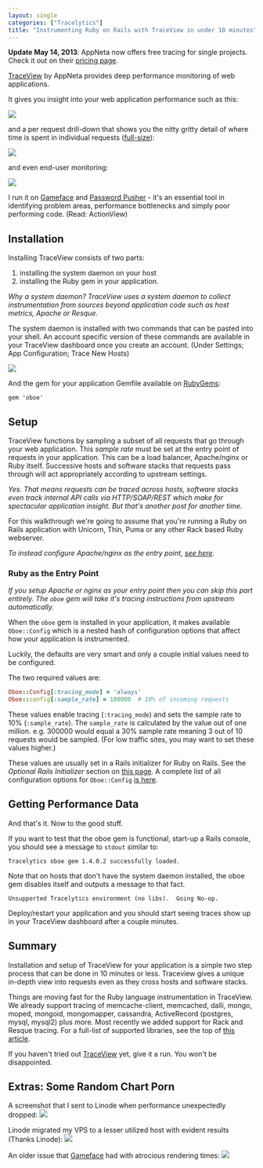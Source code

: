 ```yaml
---
layout: single
categories: ["Tracelytics"]
title: "Instrumenting Ruby on Rails with TraceView in under 10 minutes"
---
```


**Update May 14, 2013**: AppNeta now offers free tracing for single projects.  Check it out on their [pricing page](http://www.appneta.com/application-performance-management/pricing/).

[TraceView](http://www.appneta.com/products/traceview/) by AppNeta provides deep performance monitoring of web applications.

It gives you insight into your web application performance such as this:

![](/assets/images/posts/tracelytics-layer-overview.png)

and a per request drill-down that shows you the nitty gritty detail of where time is spent in individual requests ([full-size](/assets/images/posts/Trace+details-+-+Tracelytics+2013-04-16+17-33-07.png)):

![](/assets/images/posts/Trace+details-+-+Tracelytics+2013-04-16+17-33-07.png)

and even end-user monitoring:

![](/assets/images/posts/tracelytics-end-user-overview.png)

I run it on [Gameface](http://gameface.in) and [Password Pusher](http://pwpush.com) - it's an essential tool in identifying problem areas, performance bottlenecks and simply poor performing code. (Read: ActionView)

## Installation

Installing TraceView consists of two parts: 

1. installing the system daemon on your host 
2. installing the Ruby gem in your application.

_Why a system daemon?  TraceView uses a system daemon to collect instrumentation from sources beyond application code such as host metrics, Apache or Resque._

The system daemon is installed with two commands that can be pasted into your shell.  An account specific version of these commands are available in your TraceView dashboard once you create an account. (Under Settings; App Configuration; Trace New Hosts)

![](/assets/images/posts/tracelytics-install.png)

And the gem for your application Gemfile available on [RubyGems](https://rubygems.org/gems/oboe):

    gem 'oboe'

## Setup

TraceView functions by sampling a subset of all requests that go through your web application.  This _sample rate_ must be set at the entry point of  requests in your application.  This can be a load balancer, Apache/nginx or Ruby itself.  Successive hosts and software stacks that requests pass through will act appropriately according to upstream settings.

_Yes.  That means requests can be traced across hosts, software stacks even track internal API calls via HTTP/SOAP/REST which make for spectacular application insight.  But that's another post for another time._

For this walkthrough we're going to assume that you're running a Ruby on Rails application with Unicorn, Thin, Puma or any other Rack based Ruby webserver.  

_To instead configure Apache/nginx as the entry point, [see here](http://support.tracelytics.com/kb/how-to/configuring-sampling)._

### Ruby as the Entry Point

_If you setup Apache or nginx as your entry point then you can skip this part entirely.  The `oboe` gem will take it's tracing instructions from upstream automatically._

When the `oboe` gem is installed in your application, it makes available `Oboe::Config` which is a nested hash of configuration options that affect how your application is instrumented.

Luckily, the defaults are very smart and only a couple initial values need to be configured.

The two required values are:

```ruby
Oboe::Config[:tracing_mode] = 'always'
Oboe::config[:sample_rate] = 100000  # 10% of incoming requests
```


These values enable tracing (`:tracing_mode`) and sets the sample rate to 10% (`:sample_rate`).  The `sample_rate` is calculated by the value out of one million.  e.g. 300000 would equal a 30% sample rate meaning 3 out of 10 requests would be sampled.  (For low traffic sites, you may want to set these values higher.)

These values are usually set in a Rails initializer for Ruby on Rails.  See the *Optional Rails Initializer* section on [this page](http://support.tracelytics.com/kb/ruby/configuring-the-ruby-instrumentation).  A complete list of all configuration options for `Oboe::Config` [is here](http://support.tracelytics.com/kb/ruby/configuring-the-ruby-instrumentation).

## Getting Performance Data

And that's it.  Now to the good stuff.  

If you want to test that the oboe gem is functional, start-up a Rails console, you should see a message to `stdout` similar to:

    Tracelytics oboe gem 1.4.0.2 successfully loaded.

Note that on hosts that don't have the system daemon installed, the oboe gem disables itself and outputs a message to that fact.

    Unsupported Tracelytics environment (no libs).  Going No-op.

Deploy/restart your application and you should start seeing traces show up in your TraceView dashboard after a couple minutes.

## Summary

Installation and setup of TraceView for your application is a simple two step process that can be done in 10 minutes or less.  Traceview gives a unique in-depth view into requests even as they cross hosts and software stacks.

Things are moving fast for the Ruby language instrumentation in TraceView.  We already support tracing of memcache-client, memcached, dalli, mongo, moped, mongoid, mongomapper, cassandra, ActiveRecord (postgres, mysql, mysql2) plus more.  Most recently we added support for Rack and Resque tracing.  For a full-list of supported libraries, see the top of [this article](http://support.tracelytics.com/kb/ruby/instrumenting-ruby-apps).

If you haven't tried out [TraceView](http://appneta.com/application-performance-management/) yet, give it a run.  You won't be disappointed.

## Extras: Some Random Chart Porn

A screenshot that I sent to Linode when performance unexpectedly dropped:
![](/assets/images/posts/gameface_unexplained_change_4-23-2013.png)

Linode migrated my VPS to a lesser utilized host with evident results (Thanks Linode):
![](/assets/images/posts/gameface_perfdata_2013-04-24.png)

An older issue that [Gameface](http://gameface.in) had with atrocious rendering times:
![](/assets/images/posts/TraceView+poor+rendering+times+2012-11-24+at+17.11.56.png)
